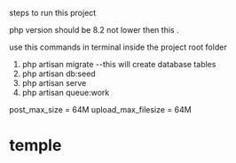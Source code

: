 steps to run this project

php version should be 8.2 not lower then this .

use this commands in terminal inside the project root folder 
1) php artisan migrate       --this will create database tables
2) php artisan db:seed
3) php artisan serve
4) php artisan queue:work

post_max_size = 64M
upload_max_filesize = 64M
# temple
